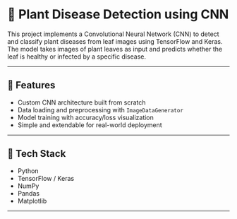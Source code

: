 # 🌿 Plant Disease Detection using CNN

This project implements a Convolutional Neural Network (CNN) to detect and classify plant diseases from leaf images using TensorFlow and Keras. The model takes images of plant leaves as input and predicts whether the leaf is healthy or infected by a specific disease.

---

## 📌 Features

- Custom CNN architecture built from scratch
- Data loading and preprocessing with `ImageDataGenerator`
- Model training with accuracy/loss visualization
- Simple and extendable for real-world deployment

---

## 🧠 Tech Stack

- Python
- TensorFlow / Keras
- NumPy
- Pandas
- Matplotlib

---

